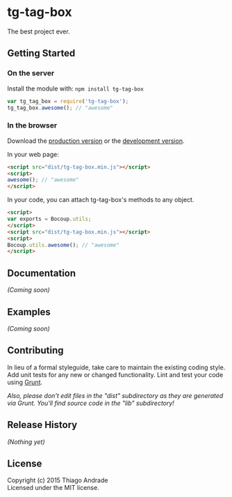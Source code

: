 # tg-tag-box

The best project ever.

## Getting Started
### On the server
Install the module with: `npm install tg-tag-box`

```javascript
var tg_tag_box = require('tg-tag-box');
tg_tag_box.awesome(); // "awesome"
```

### In the browser
Download the [production version][min] or the [development version][max].

[min]: https://raw.github.com/thiago/tg-tag-box/master/dist/tg-tag-box.min.js
[max]: https://raw.github.com/thiago/tg-tag-box/master/dist/tg-tag-box.js

In your web page:

```html
<script src="dist/tg-tag-box.min.js"></script>
<script>
awesome(); // "awesome"
</script>
```

In your code, you can attach tg-tag-box's methods to any object.

```html
<script>
var exports = Bocoup.utils;
</script>
<script src="dist/tg-tag-box.min.js"></script>
<script>
Bocoup.utils.awesome(); // "awesome"
</script>
```

## Documentation
_(Coming soon)_

## Examples
_(Coming soon)_

## Contributing
In lieu of a formal styleguide, take care to maintain the existing coding style. Add unit tests for any new or changed functionality. Lint and test your code using [Grunt](http://gruntjs.com/).

_Also, please don't edit files in the "dist" subdirectory as they are generated via Grunt. You'll find source code in the "lib" subdirectory!_

## Release History
_(Nothing yet)_

## License
Copyright (c) 2015 Thiago Andrade  
Licensed under the MIT license.
